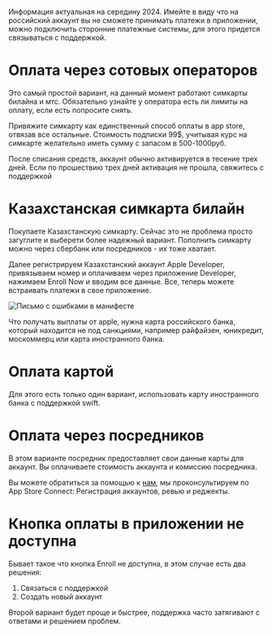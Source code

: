 Информация актуальная на середину 2024. 
Имейте в виду что на российский аккаунт вы не сможете принимать платежи в приложении, можно подключить сторонние платежные системы, для этого придется связываться с поддержкой.

# Оплата через сотовых операторов

Это самый простой вариант, на данный момент работают симкарты билайна и мтс. Обязательно узнайте у оператора есть ли лимиты на оплату, если есть попросите снять.

Привяжите симкарту как единственный способ оплаты в app store, отвязав все остальные. Стоимость подписки 99$, учитывая курс на симкарте желательно иметь сумму с запасом в 500-1000руб.

После списания средств, аккаунт обычно активируется в тесение трех дней. Если по прошествию трех дней активация не прошла, свяжитесь с поддержкой

# Казахстанская симкарта билайн

Покупаете Казахстанскую симкарту. Сейчас это не проблема просто загуглите и выберети более надежный вариант. Пополнить симкарту можно через сбербанк или посредников - их тоже хватает.

Далее регистрируем Казахстанский аккаунт Apple Developer, привязываем номер и оплачиваем через приложение Developer, нажимаем Enroll Now и вводим все данные. Все, теперь можете встраивать платежи в свое приложение.

![Письмо с ошибками в манифесте](https://cdn.sparrowcode.io/tutorials/paying-apple-developer-account/app-developer.png)

Что получать выплаты от apple, нужна карта российского банка, который находится не под санкциями, например райфайзен, юникредит, москоммерц или карта иностранного банка.

# Оплата картой

Для этого есть только один вариант, использовать карту иностранного банка с поддержкой swift.

# Оплата через посредников

В этом варианте посредник предоставляет свои данные карты для аккаунт. Вы оплачиваете стоимость аккаунта и комиссию посредника.

Вы можете обратиться за помощью к [нам](https://sparrowcode.io/ru/business/consultation), мы проконсультируем по App Store Connect: Регистрация аккаунтов, ревью и реджекты.

# Кнопка оплаты в приложении не доступна

Бывает такое что кнопка Enroll не доступна, в этом случае есть два решения:

1. Связаться с поддержкой
2. Создать новый аккаунт

Второй вариант будет проще и быстрее, поддержка часто затягивают с ответами и решением проблем.